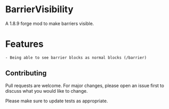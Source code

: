 # BarrierVisibility

A 1.8.9 forge mod to make barriers visible.

# Features
    - Being able to see barrier blocks as normal blocks (/barrier)

## Contributing
Pull requests are welcome. For major changes, please open an issue first to discuss what you would like to change.

Please make sure to update tests as appropriate.
